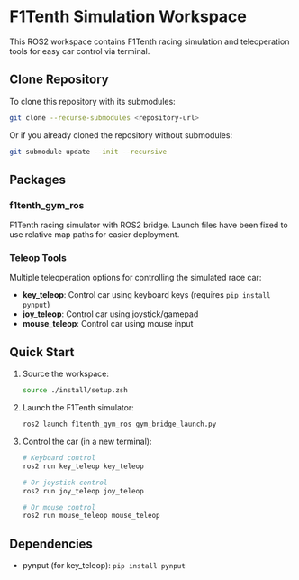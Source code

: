 # F1Tenth Simulation Workspace

This ROS2 workspace contains F1Tenth racing simulation and teleoperation tools for easy car control via terminal.

## Clone Repository

To clone this repository with its submodules:

```bash
git clone --recurse-submodules <repository-url>
```

Or if you already cloned the repository without submodules:

```bash
git submodule update --init --recursive
```

## Packages

### f1tenth_gym_ros
F1Tenth racing simulator with ROS2 bridge. Launch files have been fixed to use relative map paths for easier deployment.

### Teleop Tools
Multiple teleoperation options for controlling the simulated race car:

- **key_teleop**: Control car using keyboard keys (requires `pip install pynput`)
- **joy_teleop**: Control car using joystick/gamepad
- **mouse_teleop**: Control car using mouse input

## Quick Start

1. Source the workspace:
   ```bash
   source ./install/setup.zsh
   ```

2. Launch the F1Tenth simulator:
   ```bash
   ros2 launch f1tenth_gym_ros gym_bridge_launch.py
   ```

3. Control the car (in a new terminal):
   ```bash
   # Keyboard control
   ros2 run key_teleop key_teleop
   
   # Or joystick control
   ros2 run joy_teleop joy_teleop
   
   # Or mouse control
   ros2 run mouse_teleop mouse_teleop
   ```

## Dependencies
- pynput (for key_teleop): `pip install pynput`
